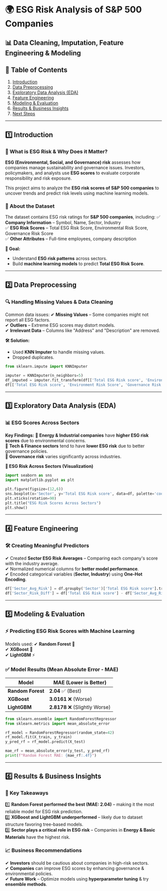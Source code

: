 # **🌍 ESG Risk Analysis of S&P 500 Companies**

## **📊 Data Cleaning, Imputation, Feature Engineering & Modeling**

## **📌 Table of Contents**
1. [Introduction](#introduction)  
2. [Data Preprocessing](#data-preprocessing)  
3. [Exploratory Data Analysis (EDA)](#exploratory-data-analysis-eda)  
4. [Feature Engineering](#feature-engineering)  
5. [Modeling & Evaluation](#modeling-evaluation)  
6. [Results & Business Insights](#results-business-insights)  
7. [Next Steps](#next-steps)  

---

## **1️⃣ Introduction**

### **🌱 What is ESG Risk & Why Does it Matter?**
**ESG (Environmental, Social, and Governance) risk** assesses how companies manage sustainability and governance issues. Investors, policymakers, and analysts use **ESG scores** to evaluate corporate responsibility and risk exposure.

This project aims to analyze the **ESG risk scores of S&P 500 companies** to uncover trends and predict risk levels using machine learning models.

### **📂 About the Dataset**
The dataset contains ESG risk ratings for **S&P 500 companies**, including:
✅ **Company Information** – Symbol, Name, Sector, Industry  
✅ **ESG Risk Scores** – Total ESG Risk Score, Environmental Risk Score, Governance Risk Score  
✅ **Other Attributes** – Full-time employees, company description  

**📌 Goal:**
- Understand **ESG risk patterns** across sectors.
- Build **machine learning models** to predict **Total ESG Risk Score**.

---

## **2️⃣ Data Preprocessing**

### **🔍 Handling Missing Values & Data Cleaning**
Common data issues:
✔ **Missing Values** – Some companies might not report all ESG factors.  
✔ **Outliers** – Extreme ESG scores may distort models.  
✔ **Irrelevant Data** – Columns like "Address" and "Description" are removed.  

**🛠 Solution:**
- Used **KNN Imputer** to handle missing values.
- Dropped duplicates.

```python
from sklearn.impute import KNNImputer

imputer = KNNImputer(n_neighbors=5)
df_imputed = imputer.fit_transform(df[['Total ESG Risk score', 'Environment Risk Score', 'Governance Risk Score']])
df[['Total ESG Risk score', 'Environment Risk Score', 'Governance Risk Score']] = df_imputed
```

---

## **3️⃣ Exploratory Data Analysis (EDA)**

### **📊 ESG Scores Across Sectors**
**Key Findings:**
📌 **Energy & Industrial companies** have **higher ESG risk scores** due to environmental concerns.  
📌 **Tech & Finance sectors** tend to have **lower ESG risk** due to better governance policies.  
📌 **Governance risk** varies significantly across industries.  

**📌 ESG Risk Across Sectors (Visualization)**
```python
import seaborn as sns
import matplotlib.pyplot as plt

plt.figure(figsize=(12,6))
sns.boxplot(x='Sector', y='Total ESG Risk score', data=df, palette='coolwarm')
plt.xticks(rotation=90)
plt.title("ESG Risk Scores Across Sectors")
plt.show()
```

---

## **4️⃣ Feature Engineering**

### **🛠 Creating Meaningful Predictors**

✔ Created **Sector ESG Risk Averages** – Comparing each company's score with the industry average.  
✔ Normalized numerical columns for **better model performance**.  
✔ Encoded categorical variables (**Sector, Industry**) using **One-Hot Encoding**.  

```python
df['Sector_Avg_Risk'] = df.groupby('Sector')['Total ESG Risk score'].transform('mean')
df['Sector_Risk_Diff'] = df['Total ESG Risk score'] - df['Sector_Avg_Risk']
```

---

## **5️⃣ Modeling & Evaluation**

### **⚡ Predicting ESG Risk Scores with Machine Learning**
Models used:
✔ **Random Forest** 🌲  
✔ **XGBoost** 🚀  
✔ **LightGBM** ⚡  

### **✅ Model Results (Mean Absolute Error - MAE)**
| Model | MAE (Lower is Better) |
|---------------|----------------------|
| **Random Forest**  | **2.04** ✅ (Best) |
| **XGBoost**      | **3.0161** ❌ (Worse) |
| **LightGBM**     | **2.8178** ❌ (Slightly Worse) |

```python
from sklearn.ensemble import RandomForestRegressor
from sklearn.metrics import mean_absolute_error

rf_model = RandomForestRegressor(random_state=42)
rf_model.fit(X_train, y_train)
y_pred_rf = rf_model.predict(X_test)

mae_rf = mean_absolute_error(y_test, y_pred_rf)
print(f"Random Forest MAE: {mae_rf:.4f}")
```

---

## **6️⃣ Results & Business Insights**

### **📌 Key Takeaways**
1️⃣ **Random Forest performed the best (MAE: 2.04)** – making it the most reliable model for ESG risk prediction.  
2️⃣ **XGBoost and LightGBM underperformed** – likely due to dataset structure favoring tree-based models.  
3️⃣ **Sector plays a critical role in ESG risk** – Companies in **Energy & Basic Materials** have the highest risk.  

### **📈 Business Recommendations**
✔ **Investors** should be cautious about companies in high-risk sectors.  
✔ **Companies** can improve ESG scores by enhancing governance & environmental policies.  
✔ **Future Work** – Optimize models using **hyperparameter tuning** & try **ensemble methods**.  

